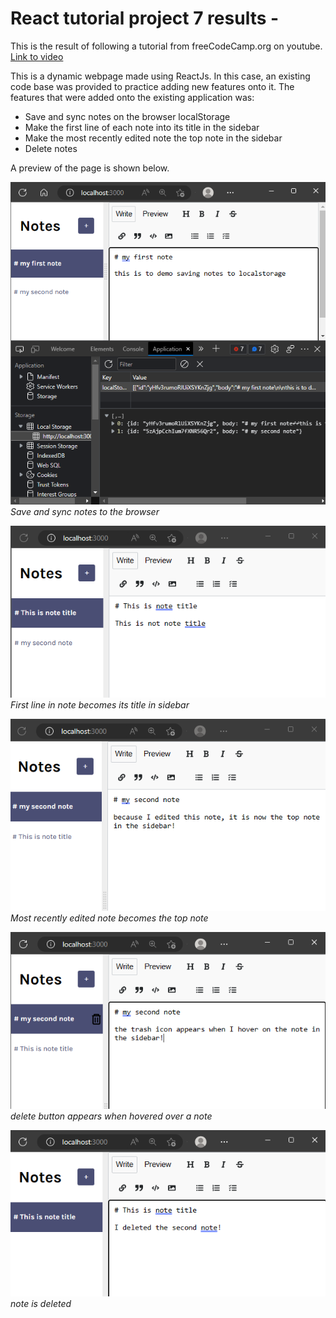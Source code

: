 # React tutorial project 7 results - 

This is the result of following a tutorial from freeCodeCamp.org on youtube. [Link to video](https://www.youtube.com/watch?v=bMknfKXIFA8&t=12s&ab_channel=freeCodeCamp.org)

This is a dynamic webpage made using ReactJs. In this case, an existing code base was provided to practice adding new features onto it. The features that were added onto the existing application was:
<ul>
    <li>Save and sync notes on the browser localStorage</li>
    <li>Make the first line of each note into its title in the sidebar</li>
    <li>Make the most recently edited note the top note in the sidebar</li>
    <li>Delete notes</li>
</ul>

A preview of the page is shown below.

![Preview image](https://github.com/mhdrofiq/react-tutorial-project-7/blob/master/preview1.png)
<br><i>Save and sync notes to the browser</i>

![Preview image](https://github.com/mhdrofiq/react-tutorial-project-7/blob/master/preview2.png)
<br><i>First line in note becomes its title in sidebar</i>

![Preview image](https://github.com/mhdrofiq/react-tutorial-project-7/blob/master/preview3.png)
<br><i>Most recently edited note becomes the top note</i>

![Preview image](https://github.com/mhdrofiq/react-tutorial-project-7/blob/master/preview4.png)
<br><i>delete button appears when hovered over a note</i>

![Preview image](https://github.com/mhdrofiq/react-tutorial-project-7/blob/master/preview5.png)
<br><i>note is deleted</i>